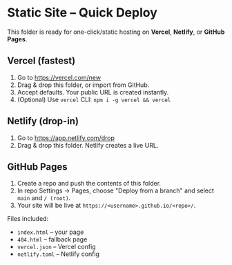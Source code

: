 # Static Site – Quick Deploy

This folder is ready for one-click/static hosting on **Vercel**, **Netlify**, or **GitHub Pages**.

## Vercel (fastest)
1. Go to https://vercel.com/new
2. Drag & drop this folder, or import from GitHub.
3. Accept defaults. Your public URL is created instantly.
4. (Optional) Use `vercel` CLI: `npm i -g vercel && vercel`

## Netlify (drop-in)
1. Go to https://app.netlify.com/drop
2. Drag & drop this folder. Netlify creates a live URL.

## GitHub Pages
1. Create a repo and push the contents of this folder.
2. In repo Settings → Pages, choose "Deploy from a branch" and select `main` and `/ (root)`.
3. Your site will be live at `https://<username>.github.io/<repo>/`.

Files included:
- `index.html` – your page
- `404.html` – fallback page
- `vercel.json` – Vercel config
- `netlify.toml` – Netlify config
